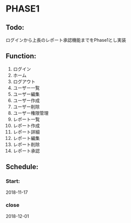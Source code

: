 # PHASE1
## Todo:
ログインから上長のレポート承認機能までをPhase1とし実装

## Function:
1. ログイン
1. ホーム
1. ログアウト
1. ユーザー一覧
1. ユーザー編集
1. ユーザー作成
1. ユーザー削除
1. ユーザー権限管理
1. レポート一覧
1. レポート作成
1. レポート詳細
1. レポート編集
1. レポート削除
1. レポート承認

## Schedule:
### Start:
2018-11-17
### close
2018-12-01
